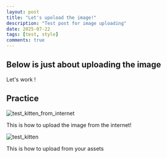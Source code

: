 ```yaml
---
layout: post
title: "Let's upoload the image!"
description: "Test post for image uploading"
date: 2025-07-22
tags: [test, style]
comments: true
---
```


Below is just about uploading the image
---
Let's work !


## Practice

![test_kitten_from_internet](https://media.hswstatic.com/eyJidWNrZXQiOiJjb250ZW50Lmhzd3N0YXRpYy5jb20iLCJrZXkiOiJnaWZcL3NodXR0ZXJzdG9jay0yMjc4Nzc2MTg3LWhlcm8uanBnIiwiZWRpdHMiOnsicmVzaXplIjp7IndpZHRoIjoiMTIwMCJ9fX0=)

This is how to upload the image from the internet!

![test_kitten](https://github.com/duyen06-hub/paper-jekyll-theme/blob/master/assets/images/cat.png)

This is how to upload from your assets

